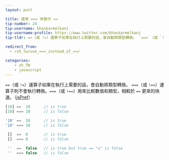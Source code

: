 ```yaml
---
layout: post

title: 使用 === 來替代 ==
tip-number: 24
tip-username: bhaskarmelkani
tip-username-profile: https://www.twitter.com/bhaskarmelkani
tip-tldr: ==（或 !=）運算子如果在執行上需要的話，會自動將類型轉換。 `===`（或 `!==`）運算子則不會執行轉換。`===`（或 `!==`）用來比較數值和類型，相較於 `==` 更來的快速。

redirect_from:
  - /zh_tw/use_===_instead_of_==/

categories:
    - zh_TW
    - javascript
---
```


`==`（或 `!=`）運算子如果在執行上需要的話，會自動將類型轉換。 `===`（或 `!==`）運算子則不會執行轉換。`===`（或 `!==`）用來比較數值和類型，相較於 `==` 更來的快速。（[jsPref](http://jsperf.com/strictcompare)）

```js
[10] ==  10      // is true
[10] === 10      // is false

'10' ==  10      // is true
'10' === 10      // is false

 []  ==  0       // is true
 []  === 0       // is false

 ''  ==  false   // is true but true == "a" is false
 ''  === false   // is false

```
